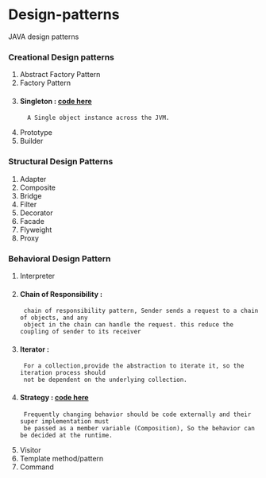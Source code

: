 # Design-patterns
JAVA design patterns

### Creational Design patterns
1. Abstract Factory Pattern
2. Factory Pattern
3. #### Singleton : [code here](https://github.com/kdheeraj-cse/design-patterns/tree/main/src/org/dheeraj/creational/singleton)
         A Single object instance across the JVM.
4. Prototype
5. Builder

### Structural Design Patterns
1. Adapter
2. Composite
3. Bridge
4. Filter
5. Decorator
6. Facade
7. Flyweight
8. Proxy

### Behavioral Design Pattern
1. Interpreter
2. #### Chain of Responsibility : 
        chain of responsibility pattern, Sender sends a request to a chain of objects, and any 
        object in the chain can handle the request. this reduce the coupling of sender to its receiver
3. #### Iterator : 
        For a collection,provide the abstraction to iterate it, so the iteration process should 
        not be dependent on the underlying collection.
4. #### Strategy : [code here](https://github.com/kdheeraj-cse/design-patterns/tree/main/src/org/dheeraj/behavioral/strategy) 
        Frequently changing behavior should be code externally and their super implementation must
        be passed as a member variable (Composition), So the behavior can be decided at the runtime.
5. Visitor
6. Template method/pattern
7. Command


